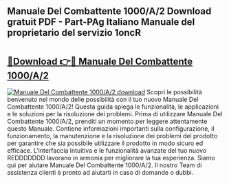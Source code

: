 ## Manuale Del Combattente 1000/A/2 Download gratuit PDF - Part-PAg Italiano Manuale del proprietario del servizio 1oncR

# <h2><a href="http://dfa9qcb.blite.top/?on=Manuale+Del+Combattente+1000%2fA%2f2">🔗Download 👉🔴 Manuale Del Combattente 1000/A/2</a></h2>

[![Manuale Del Combattente 1000/A/2 download](https://i.imgur.com/lujVjoI.png)](http://dfa9qcb.blite.top/?on=Manuale+Del+Combattente+1000%2fA%2f2)
Scopri le possibilità benvenuto nel mondo delle possibilità con il tuo nuovo Manuale Del Combattente 1000/A/2! Questa guida spiega le funzionalità, le applicazioni e le soluzioni per la risoluzione dei problemi. Prima di utilizzare Manuale Del Combattente 1000/A/2, prenditi un momento per leggere attentamente questo Manuale. Contiene informazioni importanti sulla configurazione, il funzionamento, la manutenzione e la risoluzione dei problemi del prodotto per garantire che sia possibile utilizzare il prodotto in modo sicuro ed efficace. L'interfaccia intuitiva e le funzionalità avanzate del tuo nuovo REDDDDDDD lavorano in armonia per migliorare la tua esperienza. Siamo qui per aiutare Manuale Del Combattente 1000/A/2. Il nostro Team di assistenza clienti è pronto ad aiutarti in caso di domande o dubbi.
